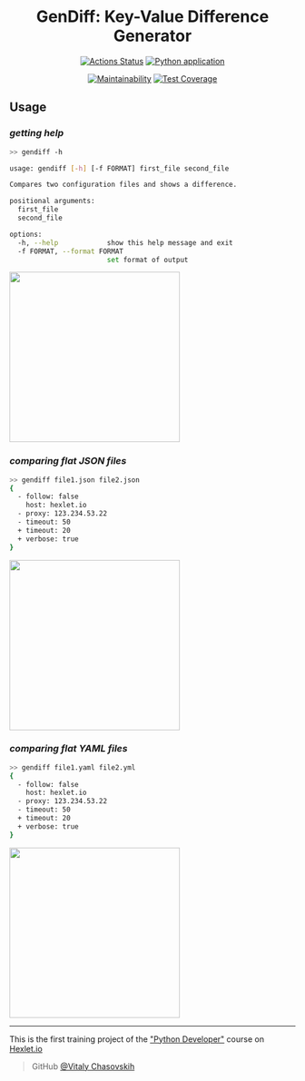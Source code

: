 <div align="center">

<h1>GenDiff: Key-Value Difference Generator</h1>

<p></p>

[![Actions Status](https://github.com/vitalychasovskih/python-project-50/actions/workflows/hexlet-check.yml/badge.svg)](https://github.com/vitalychasovskih/python-project-50/actions)
[![Python application](https://github.com/vitalychasovskih/python-project-50/actions/workflows/python-app.yml/badge.svg)](https://github.com/vitalychasovskih/python-project-50/actions/workflows/python-app.yml)
</div>

<div align="center">

[![Maintainability](https://api.codeclimate.com/v1/badges/201e4f996bf08ecdd3e2/maintainability)](https://codeclimate.com/github/vitalychasovskih/python-project-50/maintainability)
[![Test Coverage](https://api.codeclimate.com/v1/badges/201e4f996bf08ecdd3e2/test_coverage)](https://codeclimate.com/github/vitalychasovskih/python-project-50/test_coverage)

</div>

## Usage

### _getting help_
```bash
>> gendiff -h

usage: gendiff [-h] [-f FORMAT] first_file second_file

Compares two configuration files and shows a difference.

positional arguments:
  first_file
  second_file

options:
  -h, --help            show this help message and exit
  -f FORMAT, --format FORMAT
                        set format of output
```

<a href="https://asciinema.org/a/658400" target="_blank"><img src="https://asciinema.org/a/658400.svg" width="300"/></a>

### _comparing flat JSON files_
```bash
>> gendiff file1.json file2.json
{
  - follow: false
    host: hexlet.io
  - proxy: 123.234.53.22
  - timeout: 50
  + timeout: 20
  + verbose: true
}
```

<a href="https://asciinema.org/a/658399" target="_blank"><img src="https://asciinema.org/a/658399.svg" width="300"/></a>

### _comparing flat YAML files_
```bash
>> gendiff file1.yaml file2.yml
{
  - follow: false
    host: hexlet.io
  - proxy: 123.234.53.22
  - timeout: 50
  + timeout: 20
  + verbose: true
}
```
<a href="https://asciinema.org/a/658401" target="_blank"><img src="https://asciinema.org/a/658401.svg" width="300"/></a>

---

This is the first training project of the ["Python Developer"](https://ru.hexlet.io/programs/python) course on [Hexlet.io](https://hexlet.io)

> GitHub [@Vitaly Сhasovskih](https://github.com/vitalychasovskih)
